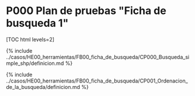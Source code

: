 
# P000 Plan de pruebas "Ficha de busqueda 1"

[TOC html levels=2]

{% include ../casos/HE00_herramientas/FB00_ficha_de_busqueda/CP000_Busqueda_simple_shp/definicion.md %}

{% include ../casos/HE00_herramientas/FB00_ficha_de_busqueda/CP001_Ordenacion_de_la_busqueda/definicion.md %}

